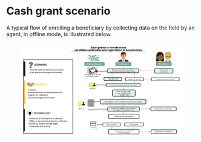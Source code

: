 # Cash grant scenario

A typical flow of enrolling a beneficiary by collecting data on the field by an agent, in offline mode, is illustrated below.

<figure><img src="../.gitbook/assets/image (3).png" alt=""><figcaption></figcaption></figure>

